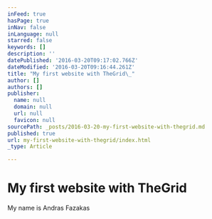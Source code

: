 ```yaml
---
inFeed: true
hasPage: true
inNav: false
inLanguage: null
starred: false
keywords: []
description: ''
datePublished: '2016-03-20T09:17:02.766Z'
dateModified: '2016-03-20T09:16:44.261Z'
title: "My first website with TheGrid\_"
author: []
authors: []
publisher:
  name: null
  domain: null
  url: null
  favicon: null
sourcePath: _posts/2016-03-20-my-first-website-with-thegrid.md
published: true
url: my-first-website-with-thegrid/index.html
_type: Article

---
```

# My first website with TheGrid 

My name is Andras Fazakas
